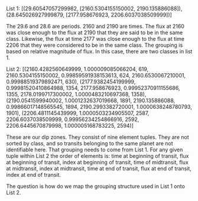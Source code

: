 List 1: 
[(29.60547057299982, [2160.5304155150002, 2190.135886088]), (28.645026927999879, [2177.958676923, 2206.6037038509999])]

The 29.6 and 28.6 are periods. 2160 and 2190 are times. The flux at 2160 was close enough to the flux at 2190 that they are said to be in the same class. Likewise, the flux at time 2177 was close enough to the flux at time 2206 that they were considered to be in the same class. The grouping is based on relative magnitude of flux. In this case, there are two classes in list 1.

List 2: 
[(2160.4282560649999, 1.000009085066204, 619, 2160.5304155150002, 0.99859591938153613, 624, 2160.6530067210001, 0.99988519379892471, 630), (2177.9382454199999, 0.99981520410864988, 1354, 2177.958676923, 0.99952370911155686, 1355, 2178.0199717300002, 1.0000483210697368, 1358), (2190.0541599940002, 1.0001232637019668, 1891, 2190.135886088, 0.99866017148565545, 1894, 2190.2993382720001, 1.0000638248780793, 1901), (2206.4811145439999, 1.0000503234905507, 2587, 2206.6037038509999, 0.99956234254866916, 2592, 2206.6445670879998, 1.000005168783225, 2594)]

These are our dip zones. They consist of nine element tuples. They are not sorted by class, and so transits belonging to the same planet are not identifiable here. That grouping needs to come from List 1. For any given tuple within List 2 the order of elements is: time at beginning of transit, flux at beginning of transit, index at beginning of transit, time of midtransit, flux at midtransit, index at midtransit, time at end of transit, flux at end of transit, index at end of transit. 

The question is how do we map the grouping structure used in List 1 onto List 2.
